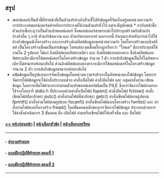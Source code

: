 ## สรุป

* พอยน์เตอร์เป็นตัวชี้ที่ทำหน้าที่เป็นตัวแปรอ้างอิงที่จะชี้ไปยังข้อมูลที่จัดเก็บอยู่บนหน่วยความจำ การประกาศพอยน์เตอร์คล้ายกับการประกาศใช้งานตัวแปรทั่วไป แต่จะสัญลักษณ์ * กำกับหน้าชื่อตัวแปรเพื่อระบุว่าเป็นตัวแปรพอยน์เตอร์ ซึ่งพอยน์เตอร์สามารถนำไปประยุกต์ร่วมกับตัวแปรอ้างอิงอื่น ๆ อาทิ ตัวแปรข้อความ และ ตัวแปรแบบอาเรย์ นอกจากนี้ ยังเหมาะสำหรับการนำไปใช้อ้างอิงข้อมูลเชิงโครงสร้าง และการสร้างลิงค์ลีสต์ข้อมูลบนหน่วยความจำ โดยโครงสร้างแบบลิงค์ลีสต์ เป็นโครงสร้างเชื่อมเป็นสายข้อมูล โดยแต่ละจุดเชื่อมโยงถูกเรียกว่า “โหนด”  มีการประยุกต์ใช้งานใน 2 รูปแบบ ได้แก่ ลิงค์ลีสต์แบบทิศทางเดียว และ ลิงค์ลีสต์แบบสองทาง ซึ่งลิงค์ลีสต์แบบทิศทางเดียวมีการใช้พอยน์เตอร์ในโครงสร้างข้อมูล จำนวน 1 ตัว การเข้าถึงข้อมูลเป็นไปในทิศทางเดียวไม่สามารถย้อนกลับได้ ส่วนลิงค์ลีสต์แบบสองทางจะมีการใช้พอยน์เตอร์ในโครงสร้างข้อมูลจำนวน 2 ตัว การเข้าถึงข้อมูลสามารถย้อยกลับได้
* แฟ้มข้อมูลเป็นรูปแบบการจัดเก็บข้อมูลในหน่วยความจำสำรองในลักษณะของไฟล์ข้อมูล โดยการจัดการไฟล์ข้อมูลจะใช้คำสั่งประกอบด้วย คำสั่งเปิดไฟล์ คำสั่งปิดไฟล์ และ กลุ่มคำสั่งอ่าน-เขียนข้อมูล โดยการเปิดไฟล์จะกระทำผ่านตัวแปรพอยน์เตอร์ชนิดเป็น FILE  ซึ่งการจัดการไฟล์สามารถใช้จากไลบรารี stdio.h ที่ประกอบด้วยคำสั่งเปิดไฟล์ fopen() คำสั่งปิดไฟล์ fclose() คำสั่งเขียนไฟล์ที่ละอักขระ putc() คำสั่งอ่านไฟล์ที่ละอักขระ getc() คำสั่งเขียนไฟล์ตามรูปแบบ fprintf() คำสั่งอ่านไฟล์ตามรูปแบบ fscanf() คำสั่งเขียนไฟล์แบบโครงสร้าง fwrite() และ คำสั่งอ่านไฟล์แบบโครงสร้าง fread() โดยขั้นตอนหลักของการจัดการไฟล์ข้อมูล ประกอบด้วยการใช้คำสั่งดำเนินการ 3 ขั้นตอน คือ เปิดไฟล์ อ่านหรือเขียนไฟล์ให้เสร็จสิ้น และ ปิดไฟล์
#### [<< หน้าก่อนหน้า](0804.md) | [หน้าเลือกหัวข้อ](README.md) | [หน้าเลือกบทเรียน](../README.md)
---
#### - [คำถามท้ายบท](0830.md)
#### - [แบบฝึกปฏิบัติท้ายบท ตอนที่ 1](0850.md)
#### - [แบบฝึกปฏิบัติท้ายบท ตอนที่ 2](0870.md)
---
